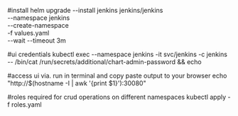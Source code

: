 #install
helm upgrade --install jenkins jenkins/jenkins \
  --namespace jenkins \
  --create-namespace \
  -f values.yaml \
  --wait --timeout 3m

#ui credentials 
kubectl exec --namespace jenkins -it svc/jenkins -c jenkins -- /bin/cat /run/secrets/additional/chart-admin-password && echo

#access ui via. run in terminal and copy paste output to your browser
echo "http://$(hostname -I | awk '{print $1}'):30080"

#roles required for crud operations on different namespaces
kubectl apply -f roles.yaml
